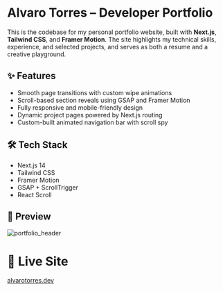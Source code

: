 # Alvaro Torres – Developer Portfolio

This is the codebase for my personal portfolio website, built with **Next.js**, **Tailwind CSS**, and **Framer Motion**. The site highlights my technical skills, experience, and selected projects, and serves as both a resume and a creative playground.

## ✨ Features

- Smooth page transitions with custom wipe animations
- Scroll-based section reveals using GSAP and Framer Motion
- Fully responsive and mobile-friendly design
- Dynamic project pages powered by Next.js routing
- Custom-built animated navigation bar with scroll spy

## 🛠 Tech Stack

- Next.js 14
- Tailwind CSS
- Framer Motion
- GSAP + ScrollTrigger
- React Scroll

## 📸 Preview
![portfolio_header](https://github.com/user-attachments/assets/c0218edc-5b78-4647-93fe-79a0b8741f76)

# 🔗 Live Site
[alvarotorres.dev](https://alvarotorres.dev)
